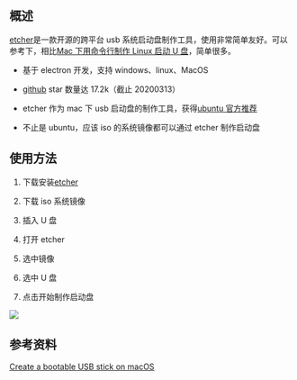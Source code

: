 [//title]: (跨平台usb系统启动盘制作工具etcher介绍)
[//englishtitle]: (mac-create-bootable-linux-usb-by-etcher)
[//category]: (mac,tools,utility)
[//tags]: (U盘,usb,linux,mac,启动盘)
[//createtime]: (20200313)
[//updatetime]: (20200313)

## 概述

[etcher](https://www.balena.io/etcher/)是一款开源的跨平台 usb 系统启动盘制作工具，使用非常简单友好。可以参考下，相比[Mac 下用命令行制作 Linux 启动 U 盘](https://liushiming.cn/article/mac-create-bootable-linux-usb/)，简单很多。

- 基于 electron 开发，支持 windows、linux、MacOS

- [github](https://github.com/balena-io/etcher) star 数量达 17.2k（截止 20200313）

- etcher 作为 mac 下 usb 启动盘的制作工具，获得[ubuntu 官方推荐](https://ubuntu.com/tutorials/tutorial-create-a-usb-stick-on-macos#4-install-and-run-etcher)

- 不止是 ubuntu，应该 iso 的系统镜像都可以通过 etcher 制作启动盘

## 使用方法

1. 下载安装[etcher](https://www.balena.io/etcher/)  

2. 下载 iso 系统镜像

3. 插入 U 盘

4. 打开 etcher

5. 选中镜像

6. 选中 U 盘

7. 点击开始制作启动盘

![](https://cdn.liushiming.cn/img/20200313101005.png)

## 参考资料

[Create a bootable USB stick on macOS](https://ubuntu.com/tutorials/tutorial-create-a-usb-stick-on-macos)
